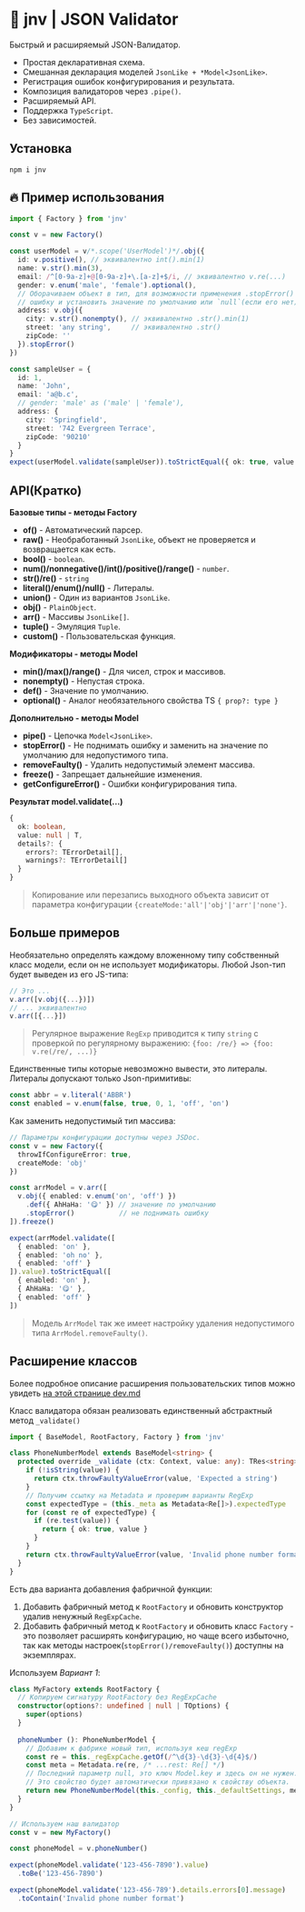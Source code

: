 
# 🎲 jnv | JSON Validator

Быстрый и расширяемый JSON-Валидатор.

* Простая декларативная схема.
* Смешанная декларация моделей `JsonLike + *Model<JsonLike>`.
* Регистрация ошибок конфигурирования и результата.
* Композиция валидаторов через `.pipe()`.
* Расширяемый API.
* Поддержка `TypeScript`.
* Без зависимостей.

## Установка

    npm i jnv

## 🔥 Пример использования

```ts
import { Factory } from 'jnv'

const v = new Factory()

const userModel = v/*.scope('UserModel')*/.obj({
  id: v.positive(), // эквивалентно int().min(1)
  name: v.str().min(3),
  email: /^[0-9a-z]+@[0-9a-z]+\.[a-z]+$/i, // эквивалентно v.re(...)
  gender: v.enum('male', 'female').optional(),
  // Оборачиваем объект в тип, для возможности применения .stopError() - игнорировать
  // ошибку и установить значение по умолчанию или `null`(если его нет).
  address: v.obj({
    city: v.str().nonempty(), // эквивалентно .str().min(1)
    street: 'any string',     // эквивалентно .str()
    zipCode: ''
  }).stopError()
})

const sampleUser = {
  id: 1,
  name: 'John',
  email: 'a@b.c',
  // gender: 'male' as ('male' | 'female'),
  address: {
    city: 'Springfield',
    street: '742 Evergreen Terrace',
    zipCode: '90210'
  }
}
expect(userModel.validate(sampleUser)).toStrictEqual({ ok: true, value: sampleUser })
```

## API(Кратко)

**Базовые типы - методы Factory**

* **of()** - Автоматический парсер.
* **raw()** - Необработанный `JsonLike`, объект не проверяется и возвращается как есть.
* **bool()** - `boolean`.
* **num()/nonnegative()/int()/positive()/range()** - `number`.
* **str()/re()** - `string`
* **literal()/enum()/null()** - Литералы.
* **union()** - Один из вариантов `JsonLike`.
* **obj()** - `PlainObject`.
* **arr()** - Массивы `JsonLike[]`.
* **tuple()** - Эмуляция `Tuple`.
* **custom()** - Пользовательская функция.

**Модификаторы - методы Model**

* **min()/max()/range()** - Для чисел, строк и массивов.
* **nonempty()** - Непустая строка.
* **def()** - Значение по умолчанию.
* **optional()** - Аналог необязательного свойства TS `{ prop?: type }`

**Дополнительно - методы Model**

* **pipe()** - Цепочка `Model<JsonLike>`.
* **stopError()** - Не поднимать ошибку и заменить на значение по умолчанию для недопустимого типа.
* **removeFaulty()** - Удалить недопустимый элемент массива.
* **freeze()** - Запрещает дальнейшие изменения.
* **getConfigureError()** - Ошибки конфигурирования типа.

**Результат model.validate(...)**

```ts
{
  ok: boolean,
  value: null | T,
  details?: {
    errors?: TErrorDetail[],
    warnings?: TErrorDetail[]
  }
}
```

> Копирование или перезапись выходного объекта зависит от параметра конфигурации `{createMode:'all'|'obj'|'arr'|'none'}`.

## Больше примеров

Необязательно определять каждому вложенному типу собственный класс модели, если он не использует модификаторы. Любой Json-тип будет выведен из его JS-типа:

```ts
// Это ...
v.arr([v.obj({...})])
// ... эквивалентно
v.arr([{...}])
```

> Регулярное выражение `RegExp` приводится к типу `string` с проверкой по регулярному выражению: `{foo: /re/} => {foo: v.re(/re/, ...)}`

Единственные типы которые невозможно вывести, это литералы. Литералы допускают только Json-примитивы:

```ts
const abbr = v.literal('ABBR')
const enabled = v.enum(false, true, 0, 1, 'off', 'on')
```

Как заменить недопустимый тип массива:

```ts
// Параметры конфигурации доступны через JSDoc.
const v = new Factory({
  throwIfConfigureError: true,
  createMode: 'obj'
})

const arrModel = v.arr([
  v.obj({ enabled: v.enum('on', 'off') })
    .def({ AhHaHa: '😋' }) // значение по умолчанию
    .stopError()           // не поднимать ошибку
]).freeze()

expect(arrModel.validate([
  { enabled: 'on' },
  { enabled: 'oh no' },
  { enabled: 'off' }
]).value).toStrictEqual([
  { enabled: 'on' },
  { AhHaHa: '😋' },
  { enabled: 'off' }
])
```

> Модель `ArrModel` так же имеет настройку удаления недопустимого типа `ArrModel.removeFaulty()`.

## Расширение классов

Более подробное описание расширения пользовательских типов можно увидеть [на этой странице dev.md](./dev.md)

Класс валидатора обязан реализовать единственный абстрактный метод `_validate()`

```ts
import { BaseModel, RootFactory, Factory } from 'jnv'

class PhoneNumberModel extends BaseModel<string> {
  protected override _validate (ctx: Context, value: any): TRes<string> {
    if (!isString(value)) {
      return ctx.throwFaultyValueError(value, 'Expected a string')
    }
    // Получим ссылку на Metadata и проверим варианты RegExp
    const expectedType = (this._meta as Metadata<Re[]>).expectedType
    for (const re of expectedType) {
      if (re.test(value)) {
        return { ok: true, value }
      }
    }
    return ctx.throwFaultyValueError(value, 'Invalid phone number format')
  }
}
```

Есть два варианта добавления фабричной функции:

1. Добавить фабричный метод к `RootFactory` и обновить конструктор удалив ненужный `RegExpCache`.
2. Добавить фабричный метод к `RootFactory` и обновить класс `Factory` - это позволяет расширять конфигурацию, но чаще всего избыточно, так как методы настроек(`stopError()/removeFaulty()`) доступны на экземплярах.

Используем _Вариант 1_:

```ts
class MyFactory extends RootFactory {
  // Копируем сигнатуру RootFactory без RegExpCache
  constructor(options?: undefined | null | TOptions) {
    super(options)
  }
  
  phoneNumber (): PhoneNumberModel {
    // Добавим к фабрике новый тип, используя кеш regExp
    const re = this._regExpCache.getOf(/^\d{3}-\d{3}-\d{4}$/)
    const meta = Metadata.re(re, /* ...rest: Re[] */)
    // Последний параметр null, это ключ Model.key и здесь он не нужен.
    // Это свойство будет автоматически привязано к свойству объекта.
    return new PhoneNumberModel(this._config, this._defaultSettings, meta, null)
  }
}

// Используем наш валидатор
const v = new MyFactory()

const phoneModel = v.phoneNumber()

expect(phoneModel.validate('123-456-7890').value)
  .toBe('123-456-7890')

expect(phoneModel.validate('123-456-789').details.errors[0].message)
  .toContain('Invalid phone number format')
```
